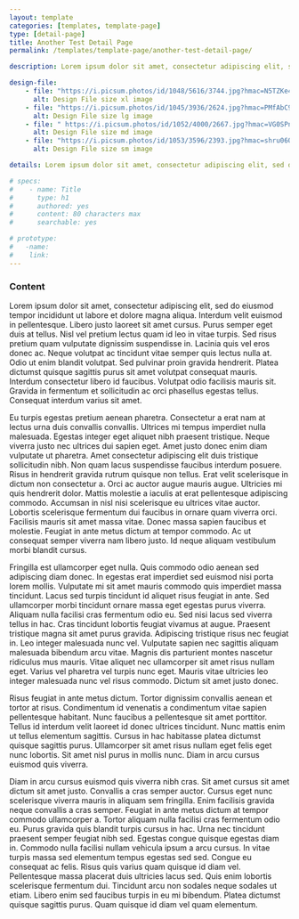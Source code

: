 ```yaml
---
layout: template
categories: [templates, template-page]
type: [detail-page]
title: Another Test Detail Page
permalink: /templates/template-page/another-test-detail-page/

description: Lorem ipsum dolor sit amet, consectetur adipiscing elit, sed do eiusmod tempor incididunt ut labore et dolore magna aliqua. Interdum velit euismod in pellentesque. 

design-file:
    - file: "https://i.picsum.photos/id/1048/5616/3744.jpg?hmac=N5TZKe4gtmf4hU8xRs-zbS4diYiO009Jni7n50609zk"
      alt: Design File size xl image
    - file: "https://i.picsum.photos/id/1045/3936/2624.jpg?hmac=PMfAbC94Asle_jgeRYsj7zQHFabfTfsIwL247Ewetwc"
      alt: Design File size lg image
    - file: " https://i.picsum.photos/id/1052/4000/2667.jpg?hmac=VG0SPn0166Vw0hWeiJL4uVFbjGRcHnddwL4u0wpqL8Y"
      alt: Design File size md image
    - file: "https://i.picsum.photos/id/1053/3596/2393.jpg?hmac=shru06Q5TiVeHArvSrQdBwclhorTJwYGnprqLqaH0hk"
      alt: Design File size sm image

details: Lorem ipsum dolor sit amet, consectetur adipiscing elit, sed do eiusmod tempor incididunt ut labore et dolore magna aliqua. Interdum velit euismod in pellentesque. Libero justo laoreet sit amet cursus. Purus semper eget duis at tellus. Nisl vel pretium lectus quam id leo in vitae turpis. Sed risus pretium quam vulputate dignissim suspendisse in. Lacinia quis vel eros donec ac. Neque volutpat ac tincidunt vitae semper quis lectus nulla at. Odio ut enim blandit volutpat. Sed pulvinar proin gravida hendrerit. Platea dictumst quisque sagittis purus sit amet volutpat consequat mauris. Interdum consectetur libero id faucibus. Volutpat odio facilisis mauris sit. Gravida in fermentum et sollicitudin ac orci phasellus egestas tellus. Consequat interdum varius sit amet.

# specs:
#    - name: Title
#      type: h1
#      authored: yes
#      content: 80 characters max
#      searchable: yes

# prototype:
#   -name:
#    link:
---
```

### Content
Lorem ipsum dolor sit amet, consectetur adipiscing elit, sed do eiusmod tempor incididunt ut labore et dolore magna aliqua. Interdum velit euismod in pellentesque. Libero justo laoreet sit amet cursus. Purus semper eget duis at tellus. Nisl vel pretium lectus quam id leo in vitae turpis. Sed risus pretium quam vulputate dignissim suspendisse in. Lacinia quis vel eros donec ac. Neque volutpat ac tincidunt vitae semper quis lectus nulla at. Odio ut enim blandit volutpat. Sed pulvinar proin gravida hendrerit. Platea dictumst quisque sagittis purus sit amet volutpat consequat mauris. Interdum consectetur libero id faucibus. Volutpat odio facilisis mauris sit. Gravida in fermentum et sollicitudin ac orci phasellus egestas tellus. Consequat interdum varius sit amet.

Eu turpis egestas pretium aenean pharetra. Consectetur a erat nam at lectus urna duis convallis convallis. Ultrices mi tempus imperdiet nulla malesuada. Egestas integer eget aliquet nibh praesent tristique. Neque viverra justo nec ultrices dui sapien eget. Amet justo donec enim diam vulputate ut pharetra. Amet consectetur adipiscing elit duis tristique sollicitudin nibh. Non quam lacus suspendisse faucibus interdum posuere. Risus in hendrerit gravida rutrum quisque non tellus. Erat velit scelerisque in dictum non consectetur a. Orci ac auctor augue mauris augue. Ultricies mi quis hendrerit dolor. Mattis molestie a iaculis at erat pellentesque adipiscing commodo. Accumsan in nisl nisi scelerisque eu ultrices vitae auctor. Lobortis scelerisque fermentum dui faucibus in ornare quam viverra orci. Facilisis mauris sit amet massa vitae. Donec massa sapien faucibus et molestie. Feugiat in ante metus dictum at tempor commodo. Ac ut consequat semper viverra nam libero justo. Id neque aliquam vestibulum morbi blandit cursus.

Fringilla est ullamcorper eget nulla. Quis commodo odio aenean sed adipiscing diam donec. In egestas erat imperdiet sed euismod nisi porta lorem mollis. Vulputate mi sit amet mauris commodo quis imperdiet massa tincidunt. Lacus sed turpis tincidunt id aliquet risus feugiat in ante. Sed ullamcorper morbi tincidunt ornare massa eget egestas purus viverra. Aliquam nulla facilisi cras fermentum odio eu. Sed nisi lacus sed viverra tellus in hac. Cras tincidunt lobortis feugiat vivamus at augue. Praesent tristique magna sit amet purus gravida. Adipiscing tristique risus nec feugiat in. Leo integer malesuada nunc vel. Vulputate sapien nec sagittis aliquam malesuada bibendum arcu vitae. Magnis dis parturient montes nascetur ridiculus mus mauris. Vitae aliquet nec ullamcorper sit amet risus nullam eget. Varius vel pharetra vel turpis nunc eget. Mauris vitae ultricies leo integer malesuada nunc vel risus commodo. Dictum sit amet justo donec.

Risus feugiat in ante metus dictum. Tortor dignissim convallis aenean et tortor at risus. Condimentum id venenatis a condimentum vitae sapien pellentesque habitant. Nunc faucibus a pellentesque sit amet porttitor. Tellus id interdum velit laoreet id donec ultrices tincidunt. Nunc mattis enim ut tellus elementum sagittis. Cursus in hac habitasse platea dictumst quisque sagittis purus. Ullamcorper sit amet risus nullam eget felis eget nunc lobortis. Sit amet nisl purus in mollis nunc. Diam in arcu cursus euismod quis viverra.

Diam in arcu cursus euismod quis viverra nibh cras. Sit amet cursus sit amet dictum sit amet justo. Convallis a cras semper auctor. Cursus eget nunc scelerisque viverra mauris in aliquam sem fringilla. Enim facilisis gravida neque convallis a cras semper. Feugiat in ante metus dictum at tempor commodo ullamcorper a. Tortor aliquam nulla facilisi cras fermentum odio eu. Purus gravida quis blandit turpis cursus in hac. Urna nec tincidunt praesent semper feugiat nibh sed. Egestas congue quisque egestas diam in. Commodo nulla facilisi nullam vehicula ipsum a arcu cursus. In vitae turpis massa sed elementum tempus egestas sed sed. Congue eu consequat ac felis. Risus quis varius quam quisque id diam vel. Pellentesque massa placerat duis ultricies lacus sed. Quis enim lobortis scelerisque fermentum dui. Tincidunt arcu non sodales neque sodales ut etiam. Libero enim sed faucibus turpis in eu mi bibendum. Platea dictumst quisque sagittis purus. Quam quisque id diam vel quam elementum.

